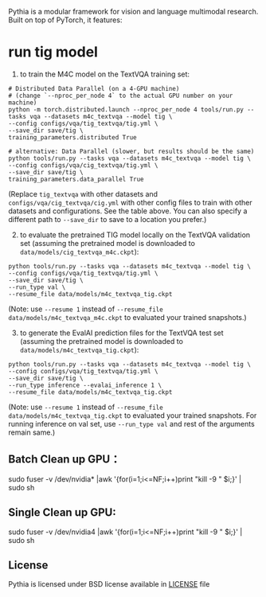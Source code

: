 

Pythia is a modular framework for vision and language multimodal research. Built on top
of PyTorch, it features:


# run tig model
1) to train the M4C model on the TextVQA training set:
```
# Distributed Data Parallel (on a 4-GPU machine)
# (change `--nproc_per_node 4` to the actual GPU number on your machine)
python -m torch.distributed.launch --nproc_per_node 4 tools/run.py --tasks vqa --datasets m4c_textvqa --model tig \
--config configs/vqa/tig_textvqa/tig.yml \
--save_dir save/tig \
training_parameters.distributed True

# alternative: Data Parallel (slower, but results should be the same)
python tools/run.py --tasks vqa --datasets m4c_textvqa --model tig \
--config configs/vqa/cig_textvqa/tig.yml \
--save_dir save/tig \
training_parameters.data_parallel True
```
(Replace `tig_textvqa` with other datasets and `configs/vqa/cig_textvqa/cig.yml` with other config files to train with other datasets and configurations. See the table above. You can also specify a different path to `--save_dir` to save to a location you prefer.)

2) to evaluate the pretrained TIG model locally on the TextVQA validation set (assuming the pretrained model is downloaded to `data/models/cig_textvqa_m4c.ckpt`):
```
python tools/run.py --tasks vqa --datasets m4c_textvqa --model tig \
--config configs/vqa/tig_textvqa/tig.yml \
--save_dir save/tig \
--run_type val \
--resume_file data/models/m4c_textvqa_tig.ckpt
```
(Note: use `--resume 1` instead of `--resume_file data/models/m4c_textvqa_m4c.ckpt` to evaluated your trained snapshots.)

3) to generate the EvalAI prediction files for the TextVQA test set (assuming the pretrained model is downloaded to `data/models/m4c_textvqa_tig.ckpt`):
```
python tools/run.py --tasks vqa --datasets m4c_textvqa --model tig \
--config configs/vqa/tig_textvqa/tig.yml \
--save_dir save/tig \
--run_type inference --evalai_inference 1 \
--resume_file data/models/m4c_textvqa_tig.ckpt
```
(Note: use `--resume 1` instead of `--resume_file data/models/m4c_textvqa_tig.ckpt` to evaluated your trained snapshots. For running inference on val set, use `--run_type val` and rest of the arguments remain same.)


## Batch Clean up GPU：
sudo fuser -v /dev/nvidia* |awk '{for(i=1;i<=NF;i++)print "kill -9 " $i;}' | sudo sh
## Single Clean up GPU:
sudo fuser -v /dev/nvidia4 |awk '{for(i=1;i<=NF;i++)print "kill -9 " $i;}' | sudo sh

## License

Pythia is licensed under BSD license available in [LICENSE](LICENSE) file
